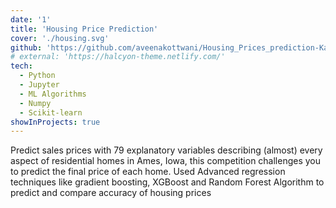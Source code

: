 ```yaml
---
date: '1'
title: 'Housing Price Prediction'
cover: './housing.svg'
github: 'https://github.com/aveenakottwani/Housing_Prices_prediction-Kaggle-Competition'
# external: 'https://halcyon-theme.netlify.com/'
tech:
  - Python
  - Jupyter
  - ML Algorithms
  - Numpy
  - Scikit-learn
showInProjects: true
---
```


Predict sales prices with 79 explanatory variables describing (almost) every aspect of residential homes in Ames, Iowa, this competition challenges you to predict the final price of each home. Used Advanced regression techniques like gradient boosting, XGBoost and Random Forest Algorithm to predict and compare accuracy of housing prices
